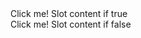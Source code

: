<Toggle label="default" />
<Toggle label="Radio" radio />
<Toggle label="Switch" switch />
<Toggle label="Custom" on-icon="eye" off-icon="eye-off" />
<Toggle @update="val => slotState = val">
  <div v-if="slotState">Click me! Slot content if true</div>
  <div v-else>Click me! Slot content if false</div>
</Toggle>